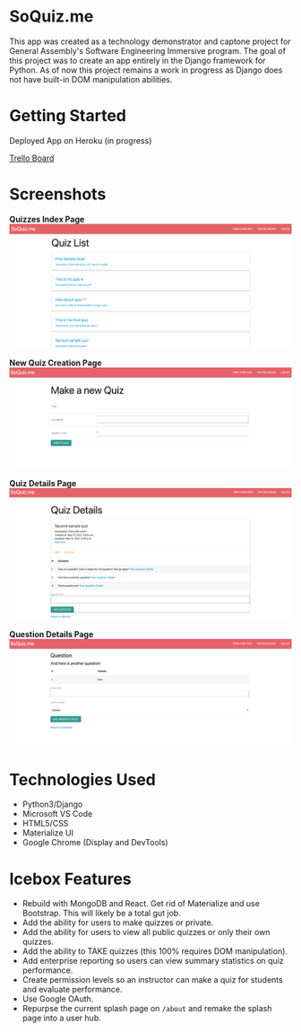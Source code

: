# SoQuiz.me

This app was created as a technology demonstrator and captone project for General Assembly's Software Engineering Immersive program.  The goal of this project was to create an app entirely in the Django framework for Python.  As of now this project remains a work in progress as Django does not have built-in DOM manipulation abilities.

# Getting Started

Deployed App on Heroku (in progress)

[Trello Board](https://trello.com/b/HG4idi9N/unit-4-project)

# Screenshots

**Quizzes Index Page**
![quizzes index page](main_app/static/images/quiz_index.png)

**New Quiz Creation Page**
![new quiz creation page](main_app/static/images/make_quiz.png)

**Quiz Details Page**
![quiz details page](main_app/static/images/quiz_details.png)

**Question Details Page**
![question details page](main_app/static/images/answer_details.png)

# Technologies Used

* Python3/Django
* Microsoft VS Code
* HTML5/CSS
* Materialize UI
* Google Chrome (Display and DevTools)

# Icebox Features
* Rebuild with MongoDB and React.  Get rid of Materialize and use Bootstrap.  This will likely be a total gut job.
* Add the ability for users to make quizzes or private.
* Add the ability for users to view all public quizzes or only their own quizzes.
* Add the ability to TAKE quizzes (this 100% requires DOM manipulation).
* Add enterprise reporting so users can view summary statistics on quiz performance.
* Create permission levels so an instructor can make a quiz for students and evaluate performance.
* Use Google OAuth.
* Repurpse the current splash page on `/about` and remake the splash page into a user hub.